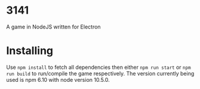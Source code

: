 # 3141

A game in NodeJS written for Electron

# Installing

Use `npm install` to fetch all dependencies then either `npm run start` or `npm run build` to run/compile the game respectively. The version currently being used is npm 6.10 with node version 10.5.0.